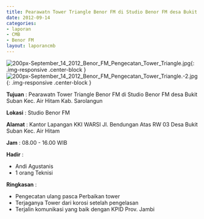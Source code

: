 ```yaml
---
title: Pearawatn Tower Triangle Benor FM di Studio Benor FM desa Bukit Suban Kec. Air Hitam Kab. Sarolangun
date: 2012-09-14
categories:
- laporan
- CMB
- Benor FM
layout: laporancmb
---
```


![200px-September_14_2012_Benor_FM_Pengecatan_Tower_Triangle.jpg](/uploads/2200px-September_14_2012_Benor_FM_Pengecatan_Tower_Triangle.jpg){: .img-responsive .center-block }	
![200px-September_14_2012_Benor_FM_Pengecatan_Tower_Triangle.-2.jpg](/uploads/2200px-September_14_2012_Benor_FM_Pengecatan_Tower_Triangle.-2.jpg){: .img-responsive .center-block }		

**Tujuan** :	Pearawatn Tower Triangle Benor FM di Studio Benor FM desa Bukit Suban Kec. Air Hitam Kab. Sarolangun
	
**Lokasi** :	Studio Benor FM
	
**Alamat** : 	Kantor Lapangan KKI WARSI Jl. Bendungan Atas RW 03 Desa Bukit Suban Kec. Air Hitam

**Jam** :	08.00 - 16.00 WIB
	
**Hadir** :	
*	Andi Agustanis
*	1 orang Teknisi

**Ringkasan** :	
*	Pengecatan ulang pasca Perbaikan tower
*	Terjaganya Tower dari korosi setelah pengelasan
*	Terjalin komunikasi yang baik dengan KPID Prov. Jambi
